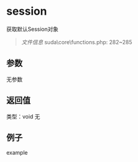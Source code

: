 # session
获取默认Session对象
> *文件信息* suda\core\functions.php: 282~285

## 参数

无参数

## 返回值
类型：void
无

## 例子

example